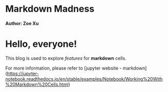 # Markdown Madness

#### Author: Zoe Xu

# Hello, everyone!

This blog is used to explore *features* for **markdown** cells.

For more information, please refer to [jupyter website - markdown] (https://jupyter-notebook.readthedocs.io/en/stable/examples/Notebook/Working%20With%20Markdown%20Cells.html)

